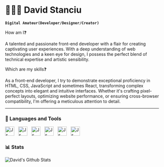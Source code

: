 # 🧑🏻‍💻 David Stanciu

**`Digital Amateur(Developer/Designer/Creator)`**

How am I❓  

A talented and passionate front-end developer with a flair for creating captivating user experiences. With a deep understanding of web technologies and a keen eye for design, I possess the perfect blend of technical expertise and artistic sensibility.

Which are my skills❓ 

As a front-end developer, I try to demonstrate exceptional proficiency in HTML, CSS, JavaScript and sometimes React, transforming complex concepts into elegant and intuitive interfaces. Whether it's crafting pixel-perfect layouts, optimizing website performance, or ensuring cross-browser compatibility, I'm offering a meticulous attention to detail.

---

### 🧰 Languages and Tools

<img align="left" alt="Js" width="30px" style="padding-right:10px" src="https://cdn.jsdelivr.net/gh/devicons/devicon/icons/html5/html5-original.svg" />
<img align="left" alt="Js" width="30px" style="padding-right:10px"  src="https://cdn.jsdelivr.net/gh/devicons/devicon/icons/css3/css3-original.svg" />
<img align="left" alt="Js" width="30px" style="padding-right:10px" src="https://cdn.jsdelivr.net/gh/devicons/devicon/icons/javascript/javascript-original.svg" /> <img align="left" alt="Js" width="30px" style="padding-right:10px"  src="https://cdn.jsdelivr.net/gh/devicons/devicon/icons/react/react-original.svg" />
<img align="left" alt="Js" width="30px" style="padding-right:10px"  src="https://cdn.jsdelivr.net/gh/devicons/devicon/icons/sass/sass-original.svg" />
<img align="left" alt="Js" width="30px" style="padding-right:10px"  src="https://cdn.jsdelivr.net/gh/devicons/devicon/icons/bootstrap/bootstrap-original.svg" />
<br />

#  

### 📊 Stats

![David's Github Stats](https://github-readme-stats.vercel.app/api?username=davidstanciu11&show_icons=true&theme=monokai)
          



